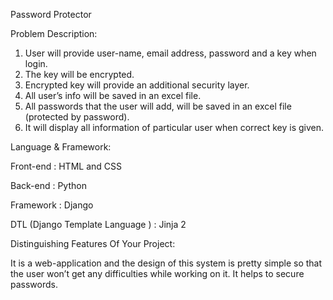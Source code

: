 Password Protector


Problem Description:
1) User will provide user-name, email address, password and a key when login.
2) The key will be encrypted.
3) Encrypted key will provide an additional security layer.
4) All user’s info will be saved in an excel file.
5) All passwords that the user will add, will be saved in an excel file (protected by
password).
6) It will display all information of particular user when correct key is given.



Language & Framework:

Front-end : HTML and CSS

Back-end : Python

Framework : Django

DTL (Django Template Language ) : Jinja 2


Distinguishing Features Of Your Project:

It is a web-application and the design of this system is pretty simple so that the user won’t get
any difficulties while working on it. It helps to secure passwords.